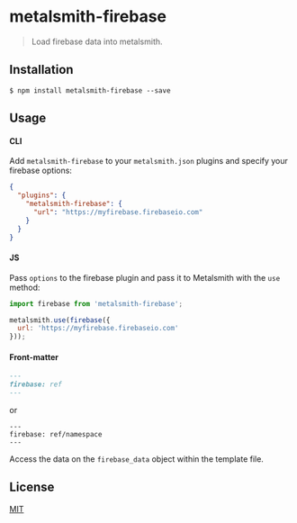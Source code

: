 # metalsmith-firebase

> Load firebase data into metalsmith.

## Installation

```
$ npm install metalsmith-firebase --save
```

## Usage

#### CLI

Add `metalsmith-firebase` to your `metalsmith.json` plugins and specify your firebase options:

```json
{
  "plugins": {
    "metalsmith-firebase": {
      "url": "https://myfirebase.firebaseio.com"
    }
  }
}
```

#### JS

Pass `options` to the firebase plugin and pass it to Metalsmith with the `use` method:

```js
import firebase from 'metalsmith-firebase';

metalsmith.use(firebase({
  url: 'https://myfirebase.firebaseio.com'
}));
```

#### Front-matter

```md
---
firebase: ref
---
```
or
```
---
firebase: ref/namespace
---
```

Access the data on the `firebase_data` object within the template file.


## License

[MIT]()